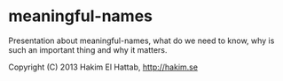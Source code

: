 meaningful-names
================

Presentation about meaningful-names, what do we need to know, why is such an important thing and why it matters.


Copyright (C) 2013 Hakim El Hattab, http://hakim.se